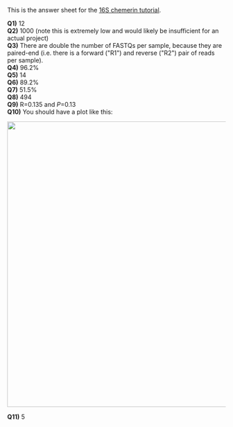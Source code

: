 This is the answer sheet for the [16S chemerin tutorial](https://github.com/mlangill/microbiome_helper/wiki/16S-tutorial-(chemerin)).

**Q1)** 12  
**Q2)** 1000 (note this is extremely low and would likely be insufficient for an actual project)  
**Q3)** There are double the number of FASTQs per sample, because they are paired-end (i.e. there is a forward ("R1") and reverse ("R2") pair of reads per sample).  
**Q4)** 96.2%    
**Q5)** 14   
**Q6)** 89.2%  
**Q7)** 51.5%  
**Q8)** 494  
**Q9)** R=0.135 and _P_=0.13  
**Q10)** You should have a plot like this:  

<img src="https://www.dropbox.com/s/po5e0erwhtcvcmu/g__Prevotella_barplot.png?raw=1" width="539" height="659.4">
  
  
**Q11)** 5  